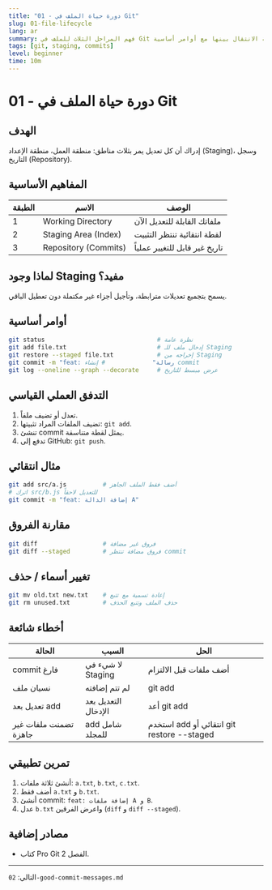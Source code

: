```yaml
---
title: "01 - دورة حياة الملف في Git"
slug: 01-file-lifecycle
lang: ar
summary: فهم المراحل الثلاث للملف في Git وكيفية الانتقال بينها مع أوامر أساسية.
tags: [git, staging, commits]
level: beginner
time: 10m
---
```


# 01 - دورة حياة الملف في Git

## الهدف
إدراك أن كل تعديل يمر بثلاث مناطق: منطقة العمل، منطقة الإعداد (Staging)، وسجل التاريخ (Repository).

## المفاهيم الأساسية
| الطبقة | الاسم | الوصف |
|--------|-------|-------|
| 1 | Working Directory | ملفاتك القابلة للتعديل الآن |
| 2 | Staging Area (Index) | لقطة انتقائية تنتظر التثبيت |
| 3 | Repository (Commits) | تاريخ غير قابل للتغيير عملياً |

## لماذا وجود Staging مفيد؟
يسمح بتجميع تعديلات مترابطة، وتأجيل أجزاء غير مكتملة دون تعطيل الباقي.

## أوامر أساسية
```bash
git status                               # نظرة عامة
git add file.txt                         # إدخال ملف للـ Staging
git restore --staged file.txt            # إخراجه من Staging
git commit -m "feat: رسالة"             # إنشاء commit
git log --oneline --graph --decorate     # عرض مبسط للتاريخ
```

## التدفق العملي القياسي
1. تعدل أو تضيف ملفاً.
2. تضيف الملفات المراد تثبيتها: `git add`.
3. تنشئ commit يمثل لقطة متناسقة.
4. تدفع إلى GitHub: `git push`.

## مثال انتقائي
```bash
git add src/a.js          # أضف فقط الملف الجاهز
# اترك src/b.js للتعديل لاحقاً
git commit -m "feat: إضافة الدالة A"
```

## مقارنة الفروق
```bash
git diff                  # فروق غير مضافة
git diff --staged         # فروق مضافة تنتظر commit
```

## تغيير أسماء / حذف
```bash
git mv old.txt new.txt    # إعادة تسمية مع تتبع
git rm unused.txt         # حذف الملف وتتبع الحذف
```

## أخطاء شائعة
| الحالة | السبب | الحل |
|--------|-------|------|
| commit فارغ | لا شيء في Staging | أضف ملفات قبل الالتزام |
| نسيان ملف | لم تتم إضافته | git add <file> |
| تعديل بعد add | التعديل بعد الإدخال | أعد git add |
| تضمنت ملفات غير جاهزة | add شامل للمجلد | استخدم add انتقائي أو git restore --staged |

## تمرين تطبيقي
1. أنشئ ثلاثة ملفات: `a.txt`, `b.txt`, `c.txt`.
2. أضف فقط `a.txt` و `b.txt`.
3. أنشئ commit: `feat: إضافة ملفات A و B`.
4. عدل `b.txt` واعرض الفرقين (`diff` و `diff --staged`).

## مصادر إضافية
- كتاب Pro Git الفصل 2.

---
التالي: `02-good-commit-messages.md`
